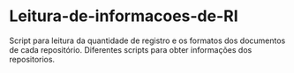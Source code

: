 # Leitura-de-informacoes-de-RI
Script para leitura da quantidade de registro e os formatos dos documentos de cada repositório.
Diferentes scripts para obter informações dos repositorios.
